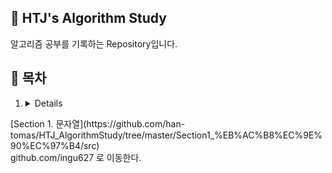 ## 📕 HTJ's Algorithm Study  
알고리즘 공부를 기록하는 Repository입니다.  

## 📌 목차
1. <details>
  <summary>[Section 1. 문자열](https://github.com/han-tomas/HTJ_AlgorithmStudy/tree/master/Section1_%EB%AC%B8%EC%9E%90%EC%97%B4/src)</summary>
  github.com/ingu627 로 이동한다.
</details>
